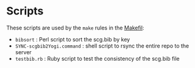 # Scripts

These scripts are used by the `make` rules in the [Makefil](../Makefile):

- `bibsort` : Perl script to sort the scg.bib by key
- `SYNC-scgbib2Yogi.command` : shell script to rsync the entire repo to the server
- `testbib.rb` : Ruby script to test the consistency of the scg.bib file
